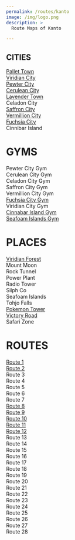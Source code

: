 ```yaml
---
permalink: /routes/kanto
image: /img/logo.png
description: >
  Route Maps of Kanto

---
```


## CITIES

[Pallet Town](/img/mapping/pallettown.jpg) <br/>
[Viridian City](/img/mapping/viridiancity.jpg)<br/>
[Pewter City](/img/mapping/pewtercity.jpg)<br/>
[Cerulean City](/img/mapping/cerulean.jpg)<br/>
[Lavender Town](/img/mapping/lavendertown.jpg)<br/>
Celadon City<br/>
[Saffron City](/img/mapping/saffroncity.jpg)<br/>
[Vermillion City](/img/mapping/vermilion.jpg)<br/>
[Fuchsia City](/img/mapping/fuchsiacity.jpg)<br/>
Cinnibar Island<br/>


# GYMS

Pewter City Gym <br/>
Cerulean City Gym <br/>
Celadon City Gym <br/>
Saffron City Gym <br/>
Vermillion City Gym <br/>
[Fuchsia City Gym](/img/mapping/fuchsiacitygym.jpg) <br/>
Viridian City Gym <br/>
[Cinnabar Island Gym](/img/mapping/cinnabargym.png)  <br/>
[Seafoam Islands Gym](/img/mapping/seafoamgym.png)  <br/>


# PLACES

[Viridian Forest](/img/mapping/viridianforest.jpg)<br/>
Mount Moon<br/>
Rock Tunnel<br/>
Power Plant<br/>
Radio Tower<br/>
Silph Co<br/>
Seafoam Islands<br/>
Tohjo Falls<br/>
[Pokemon Tower](/img/mapping/pokemontower.jpg)<br/>
[Victory Road](/img/mapping/victoryroad.jpg)<br/>
Safari Zone


# ROUTES

[Route 1](/img/mapping/route1.jpg)<br/>
[Route 2](/img/mapping/route2.jpg)<br/>
Route 3<br/>
Route 4<br/>
Route 5<br/>
Route 6<br/>
Route 7<br/>
[Route 8](/img/mapping/route8.jpg)<br/>
[Route 9](/img/mapping/route9.png)<br/>
[Route 10](/img/mapping/route10.jpg)<br/>
[Route 11](/img/mapping/route11.jpg)<br/>
[Route 12](/img/mapping/route12.jpg)<br/>
Route 13<br/> 
Route 14<br/>
Route 15<br/>
Route 16<br/>
Route 17<br/>
Route 18<br/>
Route 19<br/>
Route 20<br/>
Route 21<br/>
Route 22<br/>
Route 23<br/>
Route 24<br/>
Route 25<br/>
Route 26<br/>
Route 27<br/>
Route 28<br/>
